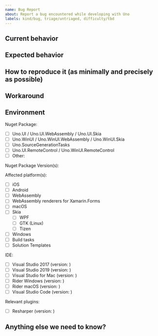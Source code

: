 ```yaml
---
name: Bug Report
about: Report a bug encountered while developing with Uno
labels: kind/bug, triage/untriaged, difficulty/tbd
---
```


<!-- Please use this template while reporting a bug and provide as much info as possible. Not doing so may result in your bug not being addressed in a timely manner. Thanks!

If the matter is security related, please disclose it privately via https://github.com/unoplatform/Uno/security/
-->

## Current behavior

<!-- Describe how the issue manifests. -->

## Expected behavior

<!-- Describe what the desired behavior would be. -->

## How to reproduce it (as minimally and precisely as possible)

<!-- 
Please provide a **MINIMAL REPRO PROJECT** and the **STEPS TO REPRODUCE**

To create a minimal reproduction project:
 - Create an Uno app through `dotnet new unoapp`, or through the [Visual Studio extension](https://platform.uno/docs/articles/get-started-vs.html).
 - Make sure to add the least code possible to demonstrate the issue
 - Keep all project heads, even if the platforms are seemingly not relevant to your issue
 - Remove all the `obj/bin` folders and zip the folder.
 - Attach the zip file to the issue

If the issue is visible on WebAssembly and uses only XAML:
- Visit https://playground.platform.uno
- Add your code and data context as needed
- Create a link and paste it here
-->

## Workaround

<!-- Please provide steps to workaround this problem if possible -->

## Environment

<!-- For bug reports Check one or more of the following options with "x" -->

Nuget Package:
<!-- Please open issues on the project's repo if any, for instance:
       Uno.Material:       https://github.com/unoplatform/uno.material/issues
       Uno.Wasm.Bootstrap: https://github.com/unoplatform/uno.wasm.bootstrap/issues 
 -->
- [ ] Uno.UI / Uno.UI.WebAssembly / Uno.UI.Skia
- [ ] Uno.WinUI / Uno.WinUI.WebAssembly / Uno.WinUI.Skia
- [ ] Uno.SourceGenerationTasks
- [ ] Uno.UI.RemoteControl / Uno.WinUI.RemoteControl
- [ ] Other: <!-- Please specify -->

Nuget Package Version(s):

Affected platform(s):

- [ ] iOS
- [ ] Android
- [ ] WebAssembly
- [ ] WebAssembly renderers for Xamarin.Forms
- [ ] macOS
- [ ] Skia
  - [ ] WPF
  - [ ] GTK (Linux)
  - [ ] Tizen
- [ ] Windows
- [ ] Build tasks
- [ ] Solution Templates

IDE:

- [ ] Visual Studio 2017 (version: )
- [ ] Visual Studio 2019 (version: )
- [ ] Visual Studio for Mac (version: )
- [ ] Rider Windows (version: )
- [ ] Rider macOS (version: )
- [ ] Visual Studio Code (version: )

Relevant plugins:

- [ ] Resharper (version: )

## Anything else we need to know?

<!-- We would love to know of any friction, apart from knowledge, that prevented you from sending in a pull-request -->

